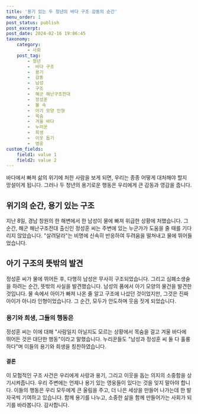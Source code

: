 ```yaml
---
title: '용기 있는 두 청년의 바다 구조 감동의 순간'
menu_order: 1
post_status: publish
post_excerpt: 
post_date: 2024-02-16 19:06:45
taxonomy:
    category:
        - 사회
    post_tag:
        - 청년
        -  바다 구조
        -  용기
        -  감동
        -  남성
        -  구조
        -  해군 해난구조전대
        -  정성훈
        -  물 속
        -  아기 모양 인형
        -  목숨
        -  겨울 바다
        -  누리꾼
        -  희생
        -  이웃 돕기
        -  영웅
custom_fields:
    field1: value 1
    field2: value 2
---
```


바다에서 빠져 삶의 위기에 처한 사람을 보게 되면, 우리는 종종 어떻게 대처해야 할지 망설이게 됩니다. 그러나 두 청년의 용기로운 행동은 우리에게 큰 감동과 영감을 줍니다.
## 위기의 순간, 용기 있는 구조
지난 8일, 경남 창원의 한 해변에서 한 남성이 물에 빠져 위급한 상황에 처했습니다. 그 순간, 해군 해난구조전대 출신인 정성훈 씨는 주변에 있는 누군가가 도움을 줄 때를 기다리지 않았습니다. "살려달라"는 비명에 신속히 반응하여 두려움을 떨쳐내고 물에 뛰어들었습니다.
## 아기 구조의 뜻밖의 발견
정성훈 씨가 물에 뛰어든 후, 다행히 남성은 무사히 구조되었습니다. 그리고 심폐소생술을 하려는 순간, 뜻밖의 사실을 발견했습니다. 남성의 품에서 아기 모양의 물건을 발견한 것입니다. 물 속에서 아이가 빠져 나온 줄 알고 구조에 나섰던 것이었지만, 그것은 진짜 아이가 아니라 인형이었습니다. 그 순간, 모두가 안도하며 웃음 짓게 되었습니다.
### 용기와 희생, 그들의 행동은
정성훈 씨는 이에 대해 "사람일지 아닐지도 모르는 상황에서 목숨을 걸고 겨울 바다에 뛰어든 것은 대단한 행동"이라고 말했습니다. 누리꾼들도 "남성과 정성훈 씨 둘 다 훌륭하다"며 이들의 용기와 희생을 칭찬하였습니다.
#### 결론
이 모험적인 구조 사건은 우리에게 사랑과 용기, 그리고 이웃을 돕는 의지의 소중함을 상기시켜줍니다. 우리 주변에는 언제나 용기 있는 영웅들이 있다는 것을 잊지 말아야 합니다. 이들의 행동은 우리 모두에게 큰 울림을 주고, 더 나은 세상을 만들어 나가는데 한 발자국씩 기여하고 있습니다. 함께 용기를 나누고, 소중한 삶을 함께 만들어가는 사회가 되기를 바라봅니다. 감사합니다.
